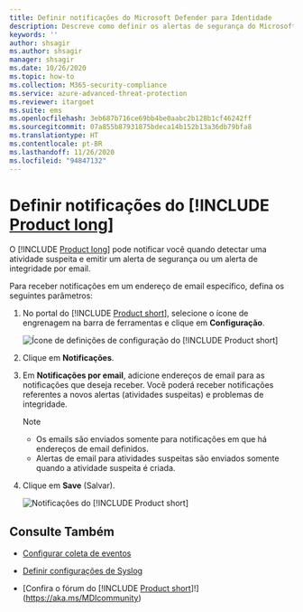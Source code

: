 ```yaml
---
title: Definir notificações do Microsoft Defender para Identidade
description: Descreve como definir os alertas de segurança do Microsoft Defender para Identidade para que você seja notificado quando atividades suspeitas forem detectadas.
keywords: ''
author: shsagir
ms.author: shsagir
manager: shsagir
ms.date: 10/26/2020
ms.topic: how-to
ms.collection: M365-security-compliance
ms.service: azure-advanced-threat-protection
ms.reviewer: itargoet
ms.suite: ems
ms.openlocfilehash: 3eb687b716ce69bb4be0aabc2b128b1cf46242ff
ms.sourcegitcommit: 07a855b87931875bdeca14b152b13a36db79bfa8
ms.translationtype: HT
ms.contentlocale: pt-BR
ms.lasthandoff: 11/26/2020
ms.locfileid: "94847132"
---
```

# <a name="set-product-long-notifications"></a>Definir notificações do [!INCLUDE [Product long](includes/product-long.md)]

O [!INCLUDE [Product long](includes/product-long.md)] pode notificar você quando detectar uma atividade suspeita e emitir um alerta de segurança ou um alerta de integridade por email.

Para receber notificações em um endereço de email específico, defina os seguintes parâmetros:

1. No portal do [!INCLUDE [Product short](includes/product-short.md)], selecione o ícone de engrenagem na barra de ferramentas e clique em **Configuração**.

    ![Ícone de definições de configuração do [!INCLUDE [Product short](includes/product-short.md)]](media/config-menu.png)

1. Clique em **Notificações**.
1. Em **Notificações por email**, adicione endereços de email para as notificações que deseja receber. Você poderá receber notificações referentes a novos alertas (atividades suspeitas) e problemas de integridade.

    > [!NOTE]
    >
    > - Os emails são enviados somente para notificações em que há endereços de email definidos.
    > - Alertas de email para atividades suspeitas são enviados somente quando a atividade suspeita é criada.

1. Clique em **Save** (Salvar).

    ![Notificações do [!INCLUDE [Product short](includes/product-short.md)]](media/notifications.png)

## <a name="see-also"></a>Consulte Também

- [Configurar coleta de eventos](configure-event-collection.md)

- [Definir configurações de Syslog](setting-syslog.md)
- [Confira o fórum do [!INCLUDE [Product short](includes/product-short.md)]!](https://aka.ms/MDIcommunity)
